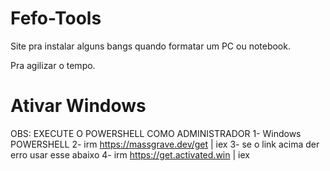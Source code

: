 # Fefo-Tools

Site pra instalar alguns bangs quando formatar um PC ou notebook.

Pra agilizar o tempo.

# Ativar Windows

OBS: EXECUTE O POWERSHELL COMO ADMINISTRADOR
1- Windows POWERSHELL
2- irm https://massgrave.dev/get | iex
3- se o link acima der erro usar esse abaixo
4- irm https://get.activated.win | iex
